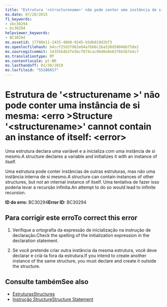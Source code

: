```yaml
---
title: "Estrutura '<structurename>' não pode conter uma instância de si mesma: <error>"
ms.date: 07/20/2015
f1_keywords:
- vbc30294
- bc30294
helpviewer_keywords:
- BC30294
ms.assetid: 17780e11-2425-4860-9345-b5db019d2bf3
ms.openlocfilehash: b4ccf25d37962e64a7bb0c16a530d58046b75de2
ms.sourcegitcommit: 14355b4b2fe5bcf874cac96d0a9e6376b567e4c7
ms.translationtype: MT
ms.contentlocale: pt-BR
ms.lasthandoff: 01/30/2019
ms.locfileid: "55286657"
---
```

# <a name="structure-structurename-cannot-contain-an-instance-of-itself-error"></a><span data-ttu-id="c02bd-102">Estrutura de '\<structurename >' não pode conter uma instância de si mesma: \<erro ></span><span class="sxs-lookup"><span data-stu-id="c02bd-102">Structure '\<structurename>' cannot contain an instance of itself: \<error></span></span>
<span data-ttu-id="c02bd-103">Uma estrutura declara uma variável e a inicializa com uma instância de si mesmo.</span><span class="sxs-lookup"><span data-stu-id="c02bd-103">A structure declares a variable and initializes it with an instance of itself.</span></span>  
  
 <span data-ttu-id="c02bd-104">Uma estrutura pode conter instâncias de outras estruturas, mas não uma instância interna de si mesmo.</span><span class="sxs-lookup"><span data-stu-id="c02bd-104">A structure can contain instances of other structures, but not an internal instance of itself.</span></span> <span data-ttu-id="c02bd-105">Uma tentativa de fazer isso poderia levar a recursão infinita.</span><span class="sxs-lookup"><span data-stu-id="c02bd-105">An attempt to do so would lead to infinite recursion.</span></span>  
  
 <span data-ttu-id="c02bd-106">**ID do erro:** BC30294</span><span class="sxs-lookup"><span data-stu-id="c02bd-106">**Error ID:** BC30294</span></span>  
  
## <a name="to-correct-this-error"></a><span data-ttu-id="c02bd-107">Para corrigir este erro</span><span class="sxs-lookup"><span data-stu-id="c02bd-107">To correct this error</span></span>  
  
1.  <span data-ttu-id="c02bd-108">Verifique a ortografia da expressão de inicialização na instrução de declaração.</span><span class="sxs-lookup"><span data-stu-id="c02bd-108">Check the spelling of the initialization expression in the declaration statement.</span></span>  
  
2.  <span data-ttu-id="c02bd-109">Se você pretende criar outra instância da mesma estrutura, você deve declarar e criá-la fora da estrutura.</span><span class="sxs-lookup"><span data-stu-id="c02bd-109">If you intend to create another instance of the same structure, you must declare and create it outside the structure.</span></span>  
  
## <a name="see-also"></a><span data-ttu-id="c02bd-110">Consulte também</span><span class="sxs-lookup"><span data-stu-id="c02bd-110">See also</span></span>
- [<span data-ttu-id="c02bd-111">Estruturas</span><span class="sxs-lookup"><span data-stu-id="c02bd-111">Structures</span></span>](../../visual-basic/programming-guide/language-features/data-types/structures.md)
- [<span data-ttu-id="c02bd-112">Instrução Structure</span><span class="sxs-lookup"><span data-stu-id="c02bd-112">Structure Statement</span></span>](../../visual-basic/language-reference/statements/structure-statement.md)
